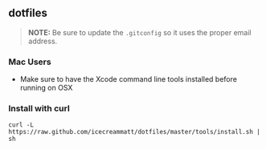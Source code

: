## dotfiles

> __NOTE:__ Be sure to update the `.gitconfig` so it uses the proper email address.

### Mac Users

* Make sure to have the Xcode command line tools installed before running on OSX

### Install with curl 

`curl -L https://raw.github.com/icecreammatt/dotfiles/master/tools/install.sh | sh`
